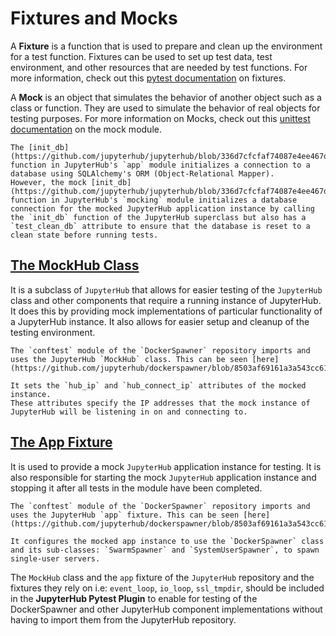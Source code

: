 # Fixtures and Mocks
A **Fixture** is a function that is used to prepare and clean up the environment for a test function. Fixtures can be used to set up test data, test environment, and other resources that are needed by test functions.
For more information, check out this [pytest documentation](https://docs.pytest.org/en/latest/explanation/fixtures.html) on fixtures.

A **Mock** is an object that simulates the behavior of another object such as a class or function. They are used to simulate the behavior of real objects for testing purposes.
For more information on Mocks, check out this [unittest documentation](https://docs.python.org/3/library/unittest.mock.html) on the mock module.
```{admonition} Example
The [init_db](https://github.com/jupyterhub/jupyterhub/blob/336d7cfcfaf74087e4ee467d5e3d3bec0c25c3d0/jupyterhub/app.py#L1804) function in JupyterHub's `app` module initializes a connection to a database using SQLAlchemy's ORM (Object-Relational Mapper).
However, the mock [init_db](https://github.com/jupyterhub/jupyterhub/blob/336d7cfcfaf74087e4ee467d5e3d3bec0c25c3d0/jupyterhub/tests/mocking.py#L295) function in JupyterHub's `mocking` module initializes a database connection for the mocked JupyterHub application instance by calling the `init_db` function of the JupyterHub superclass but also has a `test_clean_db` attribute to ensure that the database is reset to a clean state before running tests.
```

## [The MockHub Class](https://github.com/jupyterhub/jupyterhub/blob/e4f72c9eeb4cd308ff5cbcf21142b2cb0a0345e4/jupyterhub/tests/mocking.py#L220) 
It is a subclass of `JupyterHub` that allows for easier testing of the `JupyterHub` class and other components that require a running instance of JupyterHub. It does this by providing mock implementations of particular functionality of a JupyterHub instance. It also allows for easier setup and cleanup of the testing environment.
```{admonition} Example
The `conftest` module of the `DockerSpawner` repository imports and uses the JupyterHub `MockHub` class. This can be seen [here](https://github.com/jupyterhub/dockerspawner/blob/8503af69161a3a543cc613f93ce7951ad30a1912/tests/conftest.py#L26).

It sets the `hub_ip` and `hub_connect_ip` attributes of the mocked instance.
These attributes specify the IP addresses that the mock instance of JupyterHub will be listening in on and connecting to.
```

## [The App Fixture](https://github.com/jupyterhub/jupyterhub/blob/e4f72c9eeb4cd308ff5cbcf21142b2cb0a0345e4/jupyterhub/tests/conftest.py#L61)
It is used to provide a mock `JupyterHub` application instance for testing. It is also responsible for starting the mock `JupyterHub` application instance and stopping it after all tests in the module have been completed.
```{admonition} Example
The `conftest` module of the `DockerSpawner` repository imports and uses the JupyterHub `app` fixture. This can be seen [here](https://github.com/jupyterhub/dockerspawner/blob/8503af69161a3a543cc613f93ce7951ad30a1912/tests/conftest.py#L60).

It configures the mocked app instance to use the `DockerSpawner` class and its sub-classes: `SwarmSpawner` and `SystemUserSpawner`, to spawn single-user servers.
```

The `MockHub` class and the `app` fixture of the `JupyterHub` repository and the fixtures they rely on i.e: `event_loop`, `io_loop`, `ssl_tmpdir`, should be included in the **JupyterHub Pytest Plugin** to enable for testing of the DockerSpawner and other JupyterHub component implementations without having to import them from the JupyterHub repository.